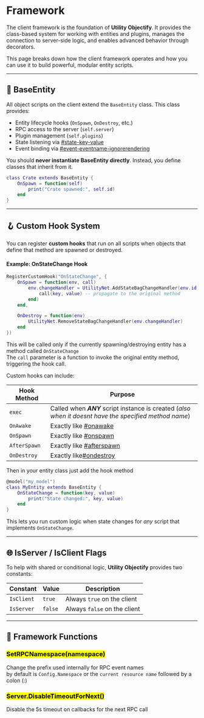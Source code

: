 # Framework

The client framework is the foundation of **Utility Objectify**. It provides the class-based system for working with entities and plugins, manages the connection to server-side logic, and enables advanced behavior through decorators.

This page breaks down how the client framework operates and how you can use it to build powerful, modular entity scripts.

***

## 🧱 BaseEntity

All object scripts on the client extend the `BaseEntity` class. This class provides:

* Entity lifecycle hooks (`OnSpawn`, `OnDestroy`, etc.)
* RPC access to the server (`self.server`)
* Plugin management (`self.plugins`)
* State listening via [#state-key-value](../shared/decorators.md#state-key-value "mention")
* Event binding via [#event-eventname-ignorerendering](../shared/decorators.md#event-eventname-ignorerendering "mention")

You should **never instantiate BaseEntity directly**. Instead, you define classes that inherit from it.

```lua
class Crate extends BaseEntity {
    OnSpawn = function(self)
        print("Crate spawned:", self.id)
    end
}
```

***

## 🪝 Custom Hook System

You can register **custom hooks** that run on all scripts when objects that define that method are spawned or destroyed.

#### Example: OnStateChange Hook

```lua
RegisterCustomHook("OnStateChange", {
    OnSpawn = function(env, call)
        env.changeHandler = UtilityNet.AddStateBagChangeHandler(env.id, function(key, value)
            call(key, value) -- propagate to the original method
        end)
    end,

    OnDestroy = function(env)
        UtilityNet.RemoveStateBagChangeHandler(env.changeHandler)
    end
})
```

This will be called only if the currently spawning/destroying entity has a method called `OnStateChange` \
The `call` parameter is a function to invoke the original entity method, triggering the hook call.

Custom hooks can include:

| Hook Method  | Purpose                                                                                                  |
| ------------ | -------------------------------------------------------------------------------------------------------- |
| `exec`       | Called when _**ANY**_ script instance is created (_also when it doesnt have the specified method name_)  |
| `OnAwake`    | Exactly like [#onawake](../shared/hooks.md#onawake "mention")                                            |
| `OnSpawn`    | Exactly like [#onspawn](../shared/hooks.md#onspawn "mention")                                            |
| `AfterSpawn` | Exactly like [#afterspawn](../shared/hooks.md#afterspawn "mention")                                      |
| `OnDestroy`  | Exactly like[#ondestroy](../shared/hooks.md#ondestroy "mention")                                         |

Then in your entity class just add the hook method

```lua
@model("my_model")
class MyEntity extends BaseEntity {
    OnStateChange = function(key, value)
        print("State changed:", key, value)
    end
}
```

This lets you run custom logic when state changes for _any_ script that implements `OnStateChange`.

***

## 🌐 IsServer / IsClient Flags

To help with shared or conditional logic, **Utility Objectify** provides two constants:

| Constant   | Value   | Description                  |
| ---------- | ------- | ---------------------------- |
| `IsClient` | `true`  | Always `true` on the client  |
| `IsServer` | `false` | Always `false` on the client |

***

## 🔎 Framework Functions

### <mark style="color:$info;">SetRPCNamespace(namespace)</mark>

Change the prefix used internally for RPC event names\
by default is `Config.Namespace` or the `current resource name` followed by a colon (:)&#x20;

### <mark style="color:$info;">Server.DisableTimeoutForNext()</mark>

Disable the 5s timeout on callbacks for the next RPC call
